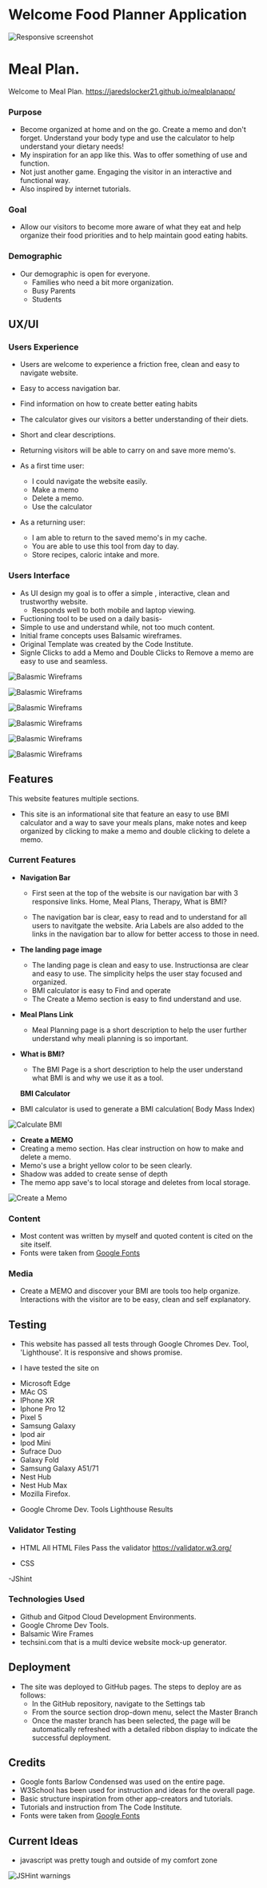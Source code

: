# Welcome Food Planner Application

![Responsive screenshot](/assets/images/multi-display.png)

# Meal Plan.

Welcome to Meal Plan. https://jaredslocker21.github.io/mealplanapp/
### Purpose
- Become organized at home and on the go. Create a memo and don't forget. Understand your body type and use the calculator 
to help understand your dietary needs!
- My inspiration for an app like this. Was to offer something of use and function. 
- Not just another game. Engaging the visitor in an interactive and functional way. 
- Also inspired by internet tutorials. 

### Goal
- Allow our visitors to become more aware of what they eat and help organize their food priorities and to help maintain 
good eating habits.

### Demographic
- Our demographic is open for everyone. 
  * Families who need a bit more organization.
  * Busy Parents
  * Students
 

## UX/UI 

### Users Experience
 - Users are welcome to experience a friction free, clean and easy to navigate website.
 - Easy to access navigation bar.
 - Find information on how to create better eating habits 
 - The calculator gives our visitors a better understanding of their diets.
 - Short and clear descriptions.
 - Returning visitors will be able to carry on and save more memo's.

  - As a first time user:
    * I could navigate the website easily. 
    * Make a memo 
    * Delete a memo.
    * Use the calculator 

  - As a returning user:
     * I am able to return to the saved memo's in my cache.
     - You are able to use this tool from day to day. 
     - Store recipes, caloric intake and more.
     
 

 ### Users Interface
 - As UI design my goal is to offer a simple , interactive, clean and trustworthy website.
   * Responds well to both mobile and laptop viewing.
 - Fuctioning tool to be used on a daily basis-
 - Simple to use and understand while, not too much content.
 - Initial frame concepts uses Balsamic wireframes. 
 - Original Template was created by the Code Institute.
 - Signle Clicks to add a Memo and Double Clicks to Remove a memo are easy to use and seamless. 
 
 

 ![Balasmic Wireframs](/assets/images/wireframe-home.png)
 
 ![Balasmic Wireframs](/assets/images/wire-meal-plan-main.png)
 
 ![Balasmic Wireframs](/assets/images/wireframe-bmi.png)
 
 ![Balasmic Wireframs](/assets/images/wire-home.png)
 
 ![Balasmic Wireframs](/assets/images/wire-phoneBMI2.png)
 
 ![Balasmic Wireframs](/assets/images/wiremeal-phone.png)

## Features 
This website features multiple sections.
  - This site is an informational site that feature an easy to use BMI calculator and a way to save your 
  meals plans, make notes and keep organized by clicking to make a memo and double clicking to delete a memo.
   

### Current Features

- __Navigation Bar__

  - First seen at the top of the website is our navigation bar with 3 responsive links. Home, Meal Plans, Therapy, What is BMI? 
  
  - The navigation bar is clear, easy to read and to understand for all users to navitgate the website. Aria Labels are also added to the links in the navigation bar to allow for better access to those in need.


- __The landing page image__
  - The landing page is clean and easy to use. Instructionsa are clear and easy to use. The simplicity helps the user stay focused and organized. 
  - BMI calculator is easy to Find and operate
  - The Create a Memo section is easy to find understand and use.
 

- __Meal Plans Link__
   - Meal Planning page is a short description to help the user further understand why meali planning is so important.
   
   
   
- __What is BMI?__

  - The BMI Page is a short description to help the user understand what BMI is and why we use it as a tool.

  __BMI Calculator__ 
- BMI calculator is used to generate a BMI calculation( Body Mass Index)

![Calculate BMI](/assets/images/bmi-calc.png)

- __Create a MEMO__ 
- Creating a memo section. Has clear instruction on how to make and delete a memo.
- Memo's use a bright yellow color to be seen clearly.
- Shadow was added to create sense of depth 
- The memo app save's to local storage and deletes from local storage.


![Create a Memo](/assets/images/resize-create-memo1.png)


### Content 
- Most content was written by myself and quoted content is cited on the site itself.
- Fonts were taken from [Google Fonts](https://fonts.google.com/)



### Media

- Create a MEMO and discover your BMI are tools too help organize. Interactions with the visitor are to be easy, clean and self explanatory.
  
## Testing

  - This website has passed all tests through Google Chromes Dev. Tool, 'Lighthouse'. It is responsive and shows promise.
   
  - I have tested the site on 
   * Microsoft Edge 
   * MAc OS
   * IPhone XR 
   * Iphone Pro 12 
   * Pixel 5 
   * Samsung Galaxy 
   * Ipod air 
   * Ipod Mini 
   * Sufrace Duo
   * Galaxy Fold 
   * Samsung Galaxy A51/71
   * Nest Hub
   * Nest Hub Max 
   * Mozilla Firefox.

- Google Chrome Dev. Tools Lighthouse Results




### Validator Testing 

- HTML
  All HTML Files Pass the validator https://validator.w3.org/

- CSS

-JShint

### Technologies Used
- Github and Gitpod Cloud Development Environments. 
- Google Chrome Dev Tools.
- Balsamic Wire Frames
- techsini.com that is a multi device website mock-up generator.

## Deployment

- The site was deployed to GitHub pages. The steps to deploy are as follows: 
  - In the GitHub repository, navigate to the Settings tab 
  - From the source section drop-down menu, select the Master Branch
  - Once the master branch has been selected, the page will be automatically refreshed with a detailed ribbon display to indicate the successful deployment. 



## Credits 
- Google fonts Barlow Condensed was used on the entire page.
- W3School has been used for instruction and ideas for the overall page.
- Basic structure inspiration from other app-creators and tutorials.
- Tutorials and instruction from The Code Institute.
- Fonts were taken from [Google Fonts](https://fonts.google.com/)

## Current Ideas
- javascript was pretty tough and outside of my comfort zone




![JSHint warnings](/assets/images/jshint-warnings.png)